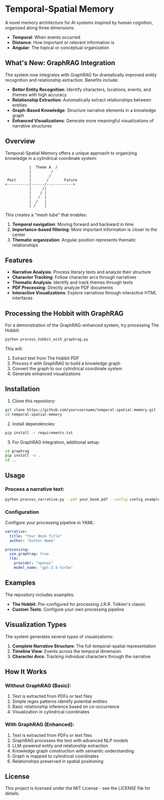 # Temporal-Spatial Memory

A novel memory architecture for AI systems inspired by human cognition, organized along three dimensions:

- **Temporal**: When events occurred
- **Distance**: How important or relevant information is
- **Angular**: The topical or conceptual organization

## What's New: GraphRAG Integration

The system now integrates with GraphRAG for dramatically improved entity recognition and relationship extraction. Benefits include:

- **Better Entity Recognition**: Identify characters, locations, events, and themes with high accuracy
- **Relationship Extraction**: Automatically extract relationships between entities
- **Graph-Based Knowledge**: Structure narrative elements in a knowledge graph
- **Enhanced Visualizations**: Generate more meaningful visualizations of narrative structures

## Overview

Temporal-Spatial Memory offers a unique approach to organizing knowledge in a cylindrical coordinate system:

```
           |  Theme A  /
           |         /
           |        /
 Past      |       /       Future
<----------|------/------------>
           |     /|
           |    / |
           |   /  |
           |  /   |
           | /    |
```

This creates a "mesh tube" that enables:

1. **Temporal navigation**: Moving forward and backward in time
2. **Importance-based filtering**: More important information is closer to the center
3. **Thematic organization**: Angular position represents thematic relationships

## Features

- **Narrative Analysis**: Process literary texts and analyze their structure
- **Character Tracking**: Follow character arcs through narratives
- **Thematic Analysis**: Identify and track themes through texts
- **PDF Processing**: Directly analyze PDF documents
- **Interactive Visualizations**: Explore narratives through interactive HTML interfaces

## Processing the Hobbit with GraphRAG

For a demonstration of the GraphRAG-enhanced system, try processing The Hobbit:

```bash
python process_hobbit_with_graphrag.py
```

This will:
1. Extract text from The Hobbit PDF
2. Process it with GraphRAG to build a knowledge graph
3. Convert the graph to our cylindrical coordinate system
4. Generate enhanced visualizations

## Installation

1. Clone this repository:
```bash
git clone https://github.com/yourusername/temporal-spatial-memory.git
cd temporal-spatial-memory
```

2. Install dependencies:
```bash
pip install -r requirements.txt
```

3. For GraphRAG integration, additional setup:
```bash
cd graphrag
pip install -e .
cd ..
```

## Usage

### Process a narrative text:

```bash
python process_narrative.py --pdf your_book.pdf --config config_examples/default_config.yaml --use-graphrag --visualize
```

### Configuration

Configure your processing pipeline in YAML:

```yaml
narrative:
  title: "Your Book Title"
  author: "Author Name"

processing:
  use_graphrag: true
  llm:
    provider: "openai"
    model_name: "gpt-3.5-turbo"
```

## Examples

The repository includes examples:

- **The Hobbit**: Pre-configured for processing J.R.R. Tolkien's classic
- **Custom Texts**: Configure your own processing pipeline

## Visualization Types

The system generates several types of visualizations:

1. **Complete Narrative Structure**: The full temporal-spatial representation
2. **Timeline View**: Events across the temporal dimension
3. **Character Arcs**: Tracking individual characters through the narrative

## How It Works

### Without GraphRAG (Basic):

1. Text is extracted from PDFs or text files
2. Simple regex patterns identify potential entities
3. Basic relationship inference based on co-occurrence
4. Visualization in cylindrical coordinates

### With GraphRAG (Enhanced):

1. Text is extracted from PDFs or text files
2. GraphRAG processes the text with advanced NLP models
3. LLM-powered entity and relationship extraction
4. Knowledge graph construction with semantic understanding
5. Graph is mapped to cylindrical coordinates
6. Relationships preserved in spatial positioning

## License

This project is licensed under the MIT License - see the LICENSE file for details. 